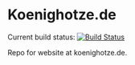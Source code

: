 # Koenighotze.de

Current build status: [![Build Status](https://travis-ci.org/koenighotze/koenighotze.github.io.svg?branch=master)](https://travis-ci.org/koenighotze/koenighotze.github.io)

Repo for website at koenighotze.de.

